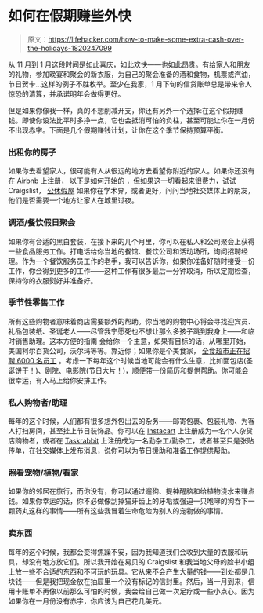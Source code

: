 # 如何在假期赚些外快

> 原文：<https://lifehacker.com/how-to-make-some-extra-cash-over-the-holidays-1820247099>

从 11 月到 1 月这段时间是如此喜庆，如此欢快——也如此昂贵。有给家人和朋友的礼物，参加晚宴和聚会的新衣服，为自己的聚会准备的酒和食物，机票或汽油，节日贺卡...这样的例子不胜枚举。至少在我家，1 月下旬的信贷账单总是带来令人惊恐的清算，并承诺明年会做得更好。



但是如果你像我一样，真的不想削减开支，你还有另外一个选择:在这个假期赚钱。即使你设法比平时多挣一点，它也会抵消可怕的负柱，甚至可能让你在一月份不出现赤字。下面是几个假期赚钱计划，让你在这个季节保持预算平衡。

### 出租你的房子

如果你去看望家人，很可能有人从很远的地方去看望你附近的家人。如果你还没有在 Airbnb 上注册， [以下是如何开始的](https://www.airbnb.com/help/topic/1151/becoming-a-host) ，但如果这一切看起来很费力，试试 Craigslist， [公休假屋](https://www.sabbaticalhomes.com/) 如果你在学术界，或者更好，问问当地社交媒体上的朋友，他们是否需要一个地方让家人在城里过夜。

### 调酒/餐饮假日聚会

如果你有合适的黑白套装，在接下来的几个月里，你可以在私人和公司聚会上获得一些食品服务工作。打电话给你当地的餐馆、餐饮公司和活动场所，询问招聘经理。作为一个餐饮服务员工作的老手，我可以告诉你，如果你准备好随时接受一份工作，你会得到更多的工作——这种工作有很多最后一分钟取消，所以定期检查，保持你的衣服熨好并准备好。

### 季节性零售工作

所有这些购物者意味着商店需要额外的帮助。你当地的购物中心将会寻找迎宾员、礼品包装纸、圣诞老人——尽管我宁愿死也不想让那么多孩子跳到我身上——和临时销售助理。这本方便的指南 会给你一个主意，如果有目标的话，从哪里开始，美国柯尔百货公司，沃尔玛等等。靠近你；如果你是个美食家， [全食超市正在招聘 6000 名员工](http://www.thekitchn.com/whole-foods-is-currently-hiring-6-000-workers-252105) 。考虑一下每年这个时候当地可能会有什么生意，比如面包店(圣诞饼干！)、剧院、电影院(节日大片！)，顺便带一份简历和提供帮助。你可能会很幸运，有人马上给你安排工作。

### 私人购物者/助理

每年的这个时候，人们都有很多想外包出去的杂务——邮寄包裹、包装礼物、为客人打扫房间，甚至挂上节日装饰品。你可以在 [Instacart](https://shoppers.instacart.com/) 上注册成为一名个人杂货店购物者，或者在 [Taskrabbit](https://www.taskrabbit.com/become-a-tasker) 上注册成为一名勤杂工/勤杂工，或者甚至只是张贴传单，在社交媒体上发布消息，说你可以为节日援助和准备工作提供帮助。

### 照看宠物/植物/看家

如果你的邻居在旅行，而你没有，你可以通过遛狗、提神醒脑和给植物浇水来赚点钱。如果你幸运的话，你不必做像刮掉猫牙齿上的牙垢或强迫一只咆哮的狗吞下一颗药丸这样的事情——所有这些我冒着生命危险为别人的宠物做的事情。

### 卖东西

每年的这个时候，我都会变得焦躁不安，因为我知道我们会收到大量的衣服和玩具，却没有地方放它们。所以我开始在易贝的 Craigslist 和我当地父母的脸书小组上放一些不合适的东西和不可玩的玩具。它从来不会产生大量的钱——到处都是几块钱——但是我把现金放在抽屉里一个没有标记的信封里。然后，当一月到来，信用卡账单不再像以前那么可怕的时候，我会给自己做一次足疗或一些小点心。因为如果你在一月份没有赤字，你应该为自己花几美元。